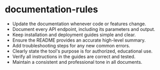 # documentation-rules
- Update the documentation whenever code or features change.
- Document every API endpoint, including its parameters and output.
- Keep installation and deployment guides simple and clear.
- Ensure the README provides an accurate high-level summary.
- Add troubleshooting steps for any new common errors.
- Clearly state the tool's purpose is for authorized, educational use.
- Verify all instructions in the guides are correct and tested.
- Maintain a consistent and professional tone in all documents.